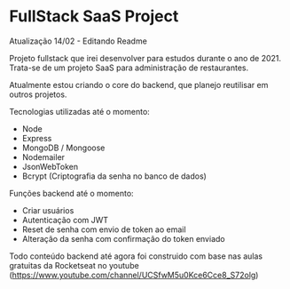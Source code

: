 # FullStack SaaS Project

Atualização 14/02 - Editando Readme

Projeto fullstack que irei desenvolver para estudos durante o ano de 2021.
Trata-se de um projeto SaaS para administração de restaurantes.

Atualmente estou criando o core do backend, que planejo reutilisar em outros projetos.

Tecnologias utilizadas até o momento:
- Node
- Express
- MongoDB / Mongoose
- Nodemailer 
- JsonWebToken
- Bcrypt (Criptografia da senha no banco de dados)

Funções backend até o momento:
- Criar usuários
- Autenticação com JWT
- Reset de senha com envio de token ao email
- Alteração da senha com confirmação do token enviado

Todo conteúdo backend até agora foi construido com base nas aulas gratuitas da Rocketseat no youtube (https://www.youtube.com/channel/UCSfwM5u0Kce6Cce8_S72olg)

